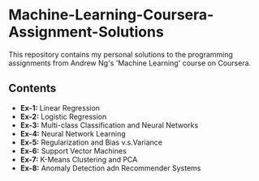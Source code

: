 # Machine-Learning-Coursera-Assignment-Solutions
This repository contains my personal solutions to the programming assignments from Andrew Ng's 'Machine Learning' course on Coursera.
## Contents
- **Ex-1:** Linear Regression
- **Ex-2:** Logistic Regression
- **Ex-3:** Multi-class Classification and Neural Networks
- **Ex-4:** Neural Network Learning
- **Ex-5:** Regularization and Bias v.s.Variance
- **Ex-6:** Support Vector Machines
- **Ex-7:** K-Means Clustering and PCA
- **Ex-8:** Anomaly Detection adn Recommender Systems
